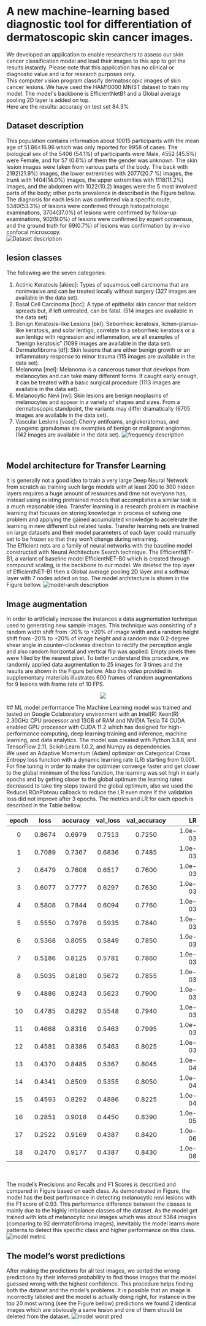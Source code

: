 # A new machine-learning based diagnostic tool for differentiation of dermatoscopic skin cancer images.
We developed an application to enable researchers to assess our skin cancer classification model and load their images to this app to get the results instantly.  Please note that this application has no clinical or diagnostic value and is for research purposes only.<br>
This computer vision program classify dermatoscopic images of skin cancer lesions. We have used the HAM10000 MNIST dataset to train my model. The model's backbone is EfficientNetB1 and a Global average pooling 2D layer is added on top.
<br>
Here are the results: accuracy on test set 84.3%
## Dataset description

This population contains information about 10015 participants with the mean age of 51.86±16.96 which was only reported for 9958 of cases.
The biological sex of the 5406 (54.1%) of participants were Male, 4552 (45.5%) were Female, and for 57 (0.6%) of them the gender was unknown.
The skin lesion images were taken from various parts of the body. The back with 2192(21.9%) images, the lower extremities with 2077(20.7 %) images,
the trunk with 1404(14.0%) images, the upper extremities with 1118(11.2%) images, and the abdomen with 1022(10.2) images were the 5 most involved parts of the body;
other ports prevalence in described in the Figure bellow.
The diagnosis for each lesion was confirmed via a specific route, 5340(53.3%) of lesions were confirmed through histopathologic examinations,
3704(37.0%) of lesions were confirmed by follow-up examinations, 902(9.0%) of lesions were confirmed by expert consensus, and the ground truth for 69(0.7%) of lesions was confirmation by in-vivo confocal microscopy.<br>
![Dataset description](https://github.com/tajerian/ham10000-app/blob/main/datset.png?raw=true)

## lesion classes

The following are the seven categories:
1. Actinic Keratosis [akiec]: Types of squamous cell carcinoma that are noninvasive and can be treated locally without surgery (327 images are available in the data set).
2. Basal Cell Carcinoma [bcc]: A type of epithelial skin cancer that seldom spreads but, if left untreated, can be fatal. (514 images are available in the data set).
3. Benign Keratosis-like Lesions [bkl]: Seborrheic keratosis, lichen-planus-like keratosis, and solar lentigo, correlate to a seborrheic keratosis or a sun lentigo with regression and inflammation, are all examples of “benign keratosis” (1099 images are available in the data set).
4. Dermatofibroma [df]: Skin lesions that are either benign growth or an inflammatory response to minor trauma (115 images are available in the data set).
5. Melanoma [mel]: Melanoma is a cancerous tumor that develops from melanocytes and can take many different forms. If caught early enough, it can be treated with a basic surgical procedure (1113 images are available in the data set).
6. Melanocytic Nevi [nv]: Skin lesions are benign neoplasms of melanocytes and appear in a variety of shapes and sizes. From a dermatoscopic standpoint, the variants may differ dramatically (6705 images are available in the data set).
7. Vascular Lesions [vasc]: Cherry antifoams, angiokeratomas, and pyogenic granulomas are examples of benign or malignant angiomas. (142 images are available in the data set).
![frequency description](https://github.com/tajerian/ham10000-app/blob/main/frequency.png?raw=true)
<br>

## Model architecture for Transfer Learning

It is generally not a good idea to train a very large Deep Neural Network from scratch as training such large models with at least 200 to 300 hidden layers requires a huge amount of resources and time not everyone has, instead using existing pretrained models that accomplishes a similar task is a much reasonable idea. Transfer learning is a research problem in machine learning that focuses on storing knowledge in process of solving one problem and applying the gained accumulated knowledge to accelerate the learning in new different but related tasks. Transfer learning nets are trained on large datasets and their model parameters of each layer could manually set to be frozen so that they won’t change during retraining.<br>The Efficient nets are a family of neural networks with the baseline model constructed with Neural Architecture Search technique. The EfficientNET-B1, a variant of baseline model EfficientNET-B0 which is created through compound scaling, is the backbone to our model. We deleted the top layer of EfficientNET-B1 then a Global average pooling 2D layer and a softmax layer with 7 nodes added on top. The model architecture is shown in the Figure bellow.
![model-arch description](https://github.com/tajerian/ham10000-app/blob/main/results/model_arch.png?raw=true)

## Image augmentation
In order to artificially increase the instances a data augmentation technique used to generating new sample images. This technique was consisting of a random width shift from -20% to +20% of image width and a random height shift from -20% to +20% of image height and a random max 0.2-degree shear angle in counter-clockwise direction to rectify the perception angle and also random horizontal and vertical flip was applied. Empty pixels then were filled by the nearest pixel. To better understand this procedure, we randomly applied data augmentation to 25 images for 3 times and the results are shown in the Figure bellow. Also this video provided in supplementary materials illustrates 600 frames of random augmentations for 9 lesions with frame rate of 10 FPS.
<p align="center">
  <img src="https://tajerian.info/ftp/image-aug.gif" />
</p>
## ML model performance
The Machine Learning model was trained and tested on Google Colaboratory environment with an Intel(R) Xeon(R) 2.30GHz CPU processor and 13GB of RAM and NVIDIA Tesla T4 CUDA enabled GPU processor with CUDA 11.2 which has designed for high-performance computing, deep learning training and inference, machine learning, and data analytics. The model was created with Python 3.8.6, and TensorFlow 2.11, Scikit-Learn 1.0.2, and Numpy as dependencies.<br>
We used an Adaptive Momentum (Adam) optimizer on Categorical Cross Entropy loss function with a dynamic learning rate (LR) starting from 0.001. For fine tuning in order to make the optimizer converge faster and get closer to the global minimum of the loss function, the learning was set high in early epochs and by getting closer to the global optimum the learning rates decreased to take tiny steps toward the global optimum, also we used the ReduceLROnPlateau callback to reduce the LR even more if the validation loss did not improve after 3 epochs. The metrics and LR for each epoch is described in the Table bellow.

|epoch|loss|accuracy|val_loss|val_accuracy|LR|
| :---:|:--:| :------:| :------:| :----------:|-:|
|0|0.8674|0.6979|0.7513|0.7250|1.0e-03|
|1|0.7089|0.7367|0.6836|0.7485|1.0e-03|
|2|0.6479|0.7608|0.6517|0.7600|1.0e-03|
|3|0.6077|0.7777|0.6297|0.7630|1.0e-03|
|4|0.5808|0.7844|0.6094|0.7760|1.0e-03|
|5|0.5550|0.7976|0.5935|0.7840|1.0e-03|
|6|0.5368|0.8055|0.5849|0.7850|1.0e-03|
|7|0.5186|0.8125|0.5781|0.7860|1.0e-03|
|8|0.5035|0.8180|0.5672|0.7855|1.0e-03|
|9|0.4886|0.8243|0.5623|0.7900|1.0e-03|
|10|0.4785|0.8292|0.5548|0.7940|1.0e-03|
|11|0.4668|0.8316|0.5463|0.7995|1.0e-03|
|12|0.4581|0.8386|0.5463|0.8025|1.0e-03|
|13|0.4370|0.8485|0.5367|0.8045|1.0e-04|
|14|0.4341|0.8509|0.5355|0.8050|1.0e-04|
|15|0.4593|0.8292|0.4886|0.8225|1.0e-04|
|16|0.2851|0.9018|0.4450|0.8390|1.0e-05|
|17|0.2522|0.9169|0.4387|0.8420|1.0e-06|
|18|0.2470|0.9177|0.4387|0.8430|1.0e-08|

<br><br>
The model’s Precisions and Recalls and F1 Scores is described and compared in Figure based on each class. As demonstrated in Figure, the model has the best performance in detecting melanocytic nevi lesions with the F1 score of 0.93. This performance difference between the classes is mainly due to the highly imbalance classes of the dataset. As the model get trained with lots of melanocytic nevi images which was about 5364 images (comparing to 92 dermatofibroma images), inevitably the model learns more patterns to detect this specific class and higher performance on this class.
![model metric](https://github.com/tajerian/ham10000-app/blob/main/metric.png?raw=true)

## The model’s worst predictions
After making the predictions for all test images, we sorted the wrong predictions by their inferred probability to find those images that the model guessed wrong with the highest confidence. This procedure helps finding both the dataset and the model’s problems. It is possible that an image is incorrectly labeled and the model is actually doing right, for instance in the top 20 most wrong (see the Figure bellow) predictions we found 2 identical images which are obviously a same lesion and one of them should be deleted from the dataset.
![model worst pred](https://github.com/tajerian/ham10000-app/blob/main/worst.png?raw=true)
<br>



